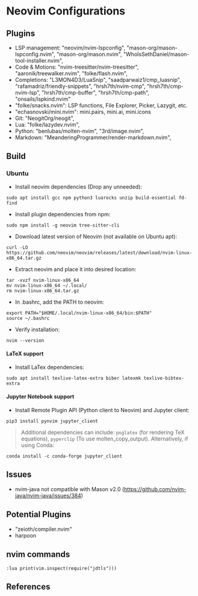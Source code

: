 # Neovim Configurations

## Plugins
- LSP management: "neovim/nvim-lspconfig", "mason-org/mason-lspconfig.nvim", "mason-org/mason.nvim", "WhoIsSethDaniel/mason-tool-installer.nvim",
- Code & Motions: "nvim-treesitter/nvim-treesitter", "aaronik/treewalker.nvim", "folke/flash.nvim",
- Completions: "L3MON4D3/LuaSnip", "saadparwaiz1/cmp_luasnip", "rafamadriz/friendly-snippets", "hrsh7th/nvim-cmp", "hrsh7th/cmp-nvim-lsp", "hrsh7th/cmp-buffer", "hrsh7th/cmp-path", "onsails/lspkind.nvim"
- "folke/snacks.nvim": LSP functions, File Explorer, Picker, Lazygit, etc.
- "echasnovski/mini.nvim": mini.pairs, mini.ai, mini.icons
- Git: "NeogitOrg/neogit",
- Lua: "folke/lazydev.nvim",
- Python: "benlubas/molten-nvim", "3rd/image.nvim",
- Markdown: "MeanderingProgrammer/render-markdown.nvim",

## Build

### Ubuntu
- Install neovim dependencies (Drop any unneeded):
```
sudo apt install gcc npm python3 luarocks unzip build-essential fd-find
```
- Install plugin dependencies from npm:
```
sudo npm install -g neovim tree-sitter-cli
```
- Download latest version of Neovim (not available on Ubuntu apt):
```
curl -LO https://github.com/neovim/neovim/releases/latest/download/nvim-linux-x86_64.tar.gz
```
- Extract neovim and place it into desired location:
```
tar -xvzf nvim-linux-x86_64
mv nvim-linux-x86_64 ~/.local/
rm nvim-linux-x86_64.tar.gz
```
- In .bashrc, add the PATH to neovim:
```
export PATH="$HOME/.local/nvim-linux-x86_64/bin:$PATH"
source ~/.bashrc
```
- Verify installation:
```
nvim --version
```

#### LaTeX support
- Install LaTex dependencies:
```
sudo apt install texlive-latex-extra biber latexmk texlive-bibtex-extra
```

#### Jupyter Notebook support
- Install Remote Plugin API (Python client to Neovim) and Jupyter client:
```
pip3 install pynvim jupyter_client
```
> Additional dependencies can include: `pnglatex` (for rendering TeX equations), `pyperclip` (To use molten_copy_output).
Alternatively, if using Conda:
```
conda install -c conda-forge jupyter_client
```

## Issues
- nvim-java not compatible with Mason v2.0 (https://github.com/nvim-java/nvim-java/issues/384)

## Potential Plugins
- "zeioth/compiler.nvim"
- harpoon

## nvim commands
`:lua print(vim.inspect(require("jdtls")))`

## References

